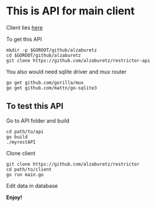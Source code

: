 # This is API for main client 

Client lies [here](https://github.com/alzaburetz/restrictor.git)

To get this API

```
mkdir -p $GOROOT/github/alzaburetz
cd $GOROOT/github/alzaburetz
git clone https://github.com/alzaburetz/restrictor-api
```
You also would need sqlite driver and mux router
```
go get github.com/gorilla/mux
go get github.com/mattn/go-sqlite3
```

## To test this API

Go to API folder and build

```
cd path/to/api
go build
./myrestAPI
```

Clone client

```
git clone https://github.com/alzaburetz/restrictor
cd path/to/client
go run main.go
```

Edit data in database

**Enjoy!**



